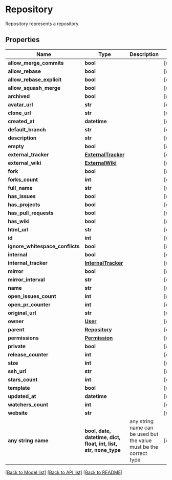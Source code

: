 # Repository

Repository represents a repository

## Properties
Name | Type | Description | Notes
------------ | ------------- | ------------- | -------------
**allow_merge_commits** | **bool** |  | [optional] 
**allow_rebase** | **bool** |  | [optional] 
**allow_rebase_explicit** | **bool** |  | [optional] 
**allow_squash_merge** | **bool** |  | [optional] 
**archived** | **bool** |  | [optional] 
**avatar_url** | **str** |  | [optional] 
**clone_url** | **str** |  | [optional] 
**created_at** | **datetime** |  | [optional] 
**default_branch** | **str** |  | [optional] 
**description** | **str** |  | [optional] 
**empty** | **bool** |  | [optional] 
**external_tracker** | [**ExternalTracker**](ExternalTracker.md) |  | [optional] 
**external_wiki** | [**ExternalWiki**](ExternalWiki.md) |  | [optional] 
**fork** | **bool** |  | [optional] 
**forks_count** | **int** |  | [optional] 
**full_name** | **str** |  | [optional] 
**has_issues** | **bool** |  | [optional] 
**has_projects** | **bool** |  | [optional] 
**has_pull_requests** | **bool** |  | [optional] 
**has_wiki** | **bool** |  | [optional] 
**html_url** | **str** |  | [optional] 
**id** | **int** |  | [optional] 
**ignore_whitespace_conflicts** | **bool** |  | [optional] 
**internal** | **bool** |  | [optional] 
**internal_tracker** | [**InternalTracker**](InternalTracker.md) |  | [optional] 
**mirror** | **bool** |  | [optional] 
**mirror_interval** | **str** |  | [optional] 
**name** | **str** |  | [optional] 
**open_issues_count** | **int** |  | [optional] 
**open_pr_counter** | **int** |  | [optional] 
**original_url** | **str** |  | [optional] 
**owner** | [**User**](User.md) |  | [optional] 
**parent** | [**Repository**](Repository.md) |  | [optional] 
**permissions** | [**Permission**](Permission.md) |  | [optional] 
**private** | **bool** |  | [optional] 
**release_counter** | **int** |  | [optional] 
**size** | **int** |  | [optional] 
**ssh_url** | **str** |  | [optional] 
**stars_count** | **int** |  | [optional] 
**template** | **bool** |  | [optional] 
**updated_at** | **datetime** |  | [optional] 
**watchers_count** | **int** |  | [optional] 
**website** | **str** |  | [optional] 
**any string name** | **bool, date, datetime, dict, float, int, list, str, none_type** | any string name can be used but the value must be the correct type | [optional]

[[Back to Model list]](../README.md#documentation-for-models) [[Back to API list]](../README.md#documentation-for-api-endpoints) [[Back to README]](../README.md)


